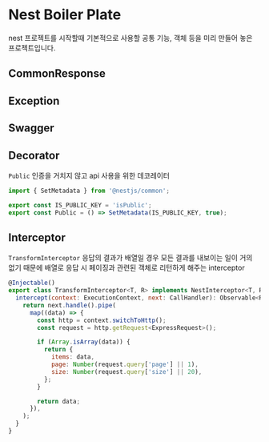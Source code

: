 # Nest Boiler Plate

nest 프로젝트를 시작할때 기본적으로 사용할 공통 기능, 객체 등을 미리 만들어 놓은 프로젝트입니다.

## CommonResponse

## Exception

## Swagger

## Decorator

`Public`
인증을 거치지 않고 api 사용을 위한 데코레이터
```javascript
import { SetMetadata } from '@nestjs/common';

export const IS_PUBLIC_KEY = 'isPublic';
export const Public = () => SetMetadata(IS_PUBLIC_KEY, true);
```

## Interceptor

`TransformInterceptor`
응답의 결과가 배열일 경우 모든 결과를 내보이는 일이 거의 없기 때문에
배열로 응답 시 페이징과 관련된 객체로 리턴하게 해주는 interceptor
```javascript
@Injectable()
export class TransformInterceptor<T, R> implements NestInterceptor<T, R> {
  intercept(context: ExecutionContext, next: CallHandler): Observable<R> {
    return next.handle().pipe(
      map((data) => {
        const http = context.switchToHttp();
        const request = http.getRequest<ExpressRequest>();

        if (Array.isArray(data)) {
          return {
            items: data,
            page: Number(request.query['page'] || 1),
            size: Number(request.query['size'] || 20),
          };
        }

        return data;
      }),
    );
  }
}
```
